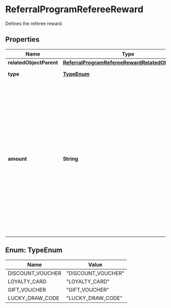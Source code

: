

# ReferralProgramRefereeReward

Defines the referee reward.

## Properties

| Name | Type | Description |
|------------ | ------------- | ------------- |
|**relatedObjectParent** | [**ReferralProgramRefereeRewardRelatedObjectParent**](ReferralProgramRefereeRewardRelatedObjectParent.md) |  |
|**type** | [**TypeEnum**](#TypeEnum) | Type of reward. |
|**amount** | **String** | Define the number of &#x60;points&#x60; to add to a loyalty card or &#x60;credits&#x60; to the balance on a gift card. In case of the gift card, the value is multiplied by 100 to precisely represent 2 decimal places. For example, $100 amount is written as 10000. |



## Enum: TypeEnum

| Name | Value |
|---- | -----|
| DISCOUNT_VOUCHER | &quot;DISCOUNT_VOUCHER&quot; |
| LOYALTY_CARD | &quot;LOYALTY_CARD&quot; |
| GIFT_VOUCHER | &quot;GIFT_VOUCHER&quot; |
| LUCKY_DRAW_CODE | &quot;LUCKY_DRAW_CODE&quot; |




